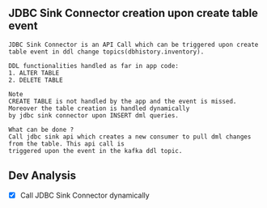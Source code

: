 ## JDBC Sink Connector creation upon create table event
```
JDBC Sink Connector is an API Call which can be triggered upon create table event in ddl change topics(dbhistory.inventory).

DDL functionalities handled as far in app code:
1. ALTER TABLE 
2. DELETE TABLE

Note 
CREATE TABLE is not handled by the app and the event is missed. Moreover the table creation is handled dynamically
by jdbc sink connector upon INSERT dml queries.

What can be done ? 
Call jdbc sink api which creates a new consumer to pull dml changes from the table. This api call is 
triggered upon the event in the kafka ddl topic.

```

## Dev Analysis
- [x] Call JDBC Sink Connector dynamically
